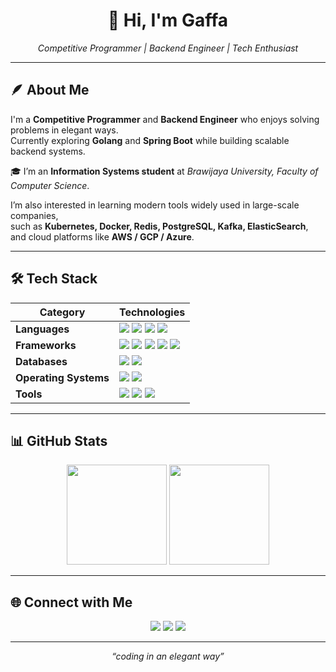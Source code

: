 <h1 align="center">👋 Hi, I'm Gaffa</h1>
<p align="center"><i>Competitive Programmer | Backend Engineer | Tech Enthusiast</i></p>

---
## 🪶 About Me
I'm a **Competitive Programmer** and **Backend Engineer** who enjoys solving problems in elegant ways.  
Currently exploring **Golang** and **Spring Boot** while building scalable backend systems.  

🎓 I’m an **Information Systems student** at *Brawijaya University, Faculty of Computer Science*.

I’m also interested in learning modern tools widely used in large-scale companies,  
such as **Kubernetes, Docker, Redis, PostgreSQL, Kafka, ElasticSearch**, and cloud platforms like **AWS / GCP / Azure**.  


---
## 🛠 Tech Stack

| **Category**  | **Technologies** |
|---------------|------------------|
| **Languages** | <img src="https://img.shields.io/badge/C++-00599C?logo=cplusplus&logoColor=white"/> <img src="https://img.shields.io/badge/Java-ED8B00?logo=java&logoColor=white"/> <img src="https://img.shields.io/badge/Go-00ADD8?logo=go&logoColor=white"/> <img src="https://img.shields.io/badge/PHP-777BB4?logo=php&logoColor=white"/> |
| **Frameworks** | <img src="https://img.shields.io/badge/Spring%20Boot-6DB33F?logo=springboot&logoColor=white"/> <img src="https://img.shields.io/badge/PocketMine--MP-0088CC?logo=minecraft&logoColor=white"/> <img src="https://img.shields.io/badge/Paper-000000?logo=minecraft&logoColor=white"/> <img src="https://img.shields.io/badge/Spigot-F7A41D?logo=minecraft&logoColor=white"/> <img src="https://img.shields.io/badge/DragonFly-0D96F6?logo=minecraft&logoColor=white"/> |
| **Databases** | <img src="https://img.shields.io/badge/MySQL-4479A1?logo=mysql&logoColor=white"/> <img src="https://img.shields.io/badge/PostgreSQL-4169E1?logo=postgresql&logoColor=white"/> |
| **Operating Systems** | <img src="https://img.shields.io/badge/Windows-0078D6?logo=windows&logoColor=white"/> <img src="https://img.shields.io/badge/Ubuntu-E95420?logo=ubuntu&logoColor=white"/> |
| **Tools** | <img src="https://img.shields.io/badge/VS%20Code-007ACC?logo=visualstudiocode&logoColor=white"/> <img src="https://img.shields.io/badge/Postman-FF6C37?logo=postman&logoColor=white"/> <img src="https://img.shields.io/badge/ChatGPT-74aa9c?logo=openai&logoColor=white"/> |


---

## 📊 GitHub Stats
<p align="center">
  <img src="https://github-readme-stats.vercel.app/api?username=GaffaQ&show_icons=true&theme=github_dark" height="160"/>
  <img src="https://github-readme-stats.vercel.app/api/top-langs/?username=GaffaQ&layout=compact&theme=github_dark" height="160"/>
</p>

---

## 🌐 Connect with Me
<p align="center">
  <a href="https://www.linkedin.com/in/gaffa-fadhlanul-rozaq/"><img src="https://img.shields.io/badge/LinkedIn-0A66C2?style=flat&logo=linkedin&logoColor=white"/></a>
  <a href="mailto:gaffafadhlanulrozaq@gmail.com"><img src="https://img.shields.io/badge/Gmail-D14836?style=flat&logo=gmail&logoColor=white"/></a>
  <a href="https://instagram.com/gaffaaq"><img src="https://img.shields.io/badge/Instagram-E4405F?style=flat&logo=instagram&logoColor=white"/></a>
</p>

---

<p align="center"><i>“coding in an elegant way”</i></p>
